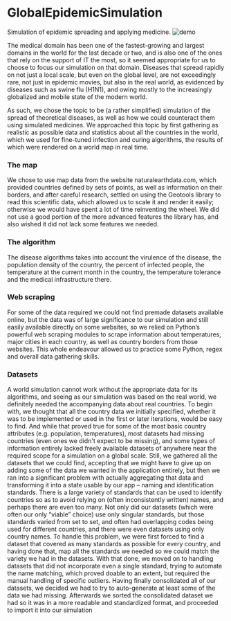 # GlobalEpidemicSimulation

Simulation of epidemic spreading and applying medicine.
![demo](https://user-images.githubusercontent.com/10689151/28241972-355e0c0e-69a0-11e7-97c8-680a2a42dd1b.gif)

The medical domain has been one of the fastest-growing and largest domains in the world for the last decade or two, and is also one of the ones that rely on the support of IT the most, so it seemed appropriate for us to choose to focus our simulation on that domain. Diseases that spread rapidly on not just a local scale, but even on the global level, are not exceedingly rare, not just in epidemic movies, but also in the real world, as evidenced by diseases such as swine flu (H1N1), and owing mostly to the increasingly globalized and mobile state of the modern world.

As such, we chose the topic to be (a rather simplified) simulation of the spread of theoretical diseases, as well as how we could counteract them using simulated medicines. We approached this topic by first gathering as realistic as possible data and statistics about all the countries in the world, which we used for fine-tuned infection and curing algorithms, the results of which were rendered on a world map in real time.

### The map
We chose to use map data from the website naturalearthdata.com, which provided countries defined by sets of points, as well as information on their borders, and after careful research, settled on using the Geotools library to read this scientific data, which allowed us to scale it and render it easily; otherwise we would have spent a lot of time reinventing the wheel. We did not use a good portion of the more advanced features the library has, and also wished it did not lack some features we needed.

### The algorithm
The disease algorithms takes into account the virulence of the disease, the population density of the country, the percent of infected people, the temperature at the current month in the country, the temperature tolerance and the medical infrastructure there.

### Web scraping
For some of the data required we could not find premade datasets available online, but the data was of large significance to our simulation and still easily available directly on some websites, so we relied on Python’s powerful web scraping modules to scrape information about temperatures, major cities in each country, as well as country borders from those websites. This whole endeavour allowed us to practice some Python, regex and overall data gathering skills.

### Datasets
A world simulation cannot work without the appropriate data for its algorithms, and seeing as our simulation was based on the real world, we definitely needed the accompanying data about real countries. To begin with, we thought that all the country data we initially specified, whether it was to be implemented or used in the first or later iterations, would be easy to find. And while that proved true for some of the most basic country attributes (e.g. population, temperatures), most datasets had missing countries (even ones we didn't expect to be missing), and some types of information entirely lacked freely available datasets of anywhere near the required scope for a simulation on a global scale. Still, we gathered all the datasets that we could find, accepting that we might have to give up on adding some of the data we wanted in the application entirely, but then we ran into a significant problem with actually aggregating that data and transforming it into a state usable by our app – naming and identification standards. There is a large variety of standards that can be used to identify countries so as to avoid relying on (often inconsistently written) names, and perhaps there are even too many. Not only did our datasets (which were often our only “viable” choice) use only singular standards, but those standards varied from set to set, and often had overlapping codes being used for different countries, and there were even datasets using only country names. To handle this problem, we were first forced to find a dataset that covered as many standards as possible for every country, and having done that, map all the standards we needed so we could match the variety we had in the datasets. With that done, we moved on to handling datasets that did not incorporate even a single standard, trying to automate the name matching, which proved doable to an extent, but required the manual handling of specific outliers. Having finally consolidated all of our datasets, we decided we had to try to auto-generate at least some of the data we had missing. Afterwards we sorted the consolidated dataset we had so it was in a more readable and standardized format, and proceeded to import it into our simulation
